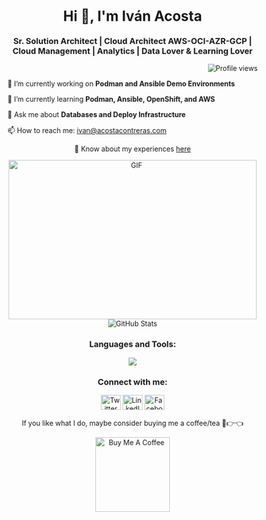 <h1 align="center">Hi 👋, I'm Iván Acosta</h1>
<h3 align="center">Sr. Solution Architect | Cloud Architect AWS-OCI-AZR-GCP | Cloud Management | Analytics | Data Lover & Learning Lover</h3>

<p align="right"> <img src="https://komarev.com/ghpvc/?username=iacosta&label=Profile%20views&color=0e75b6&style=flat" alt="Profile views" /> </p>

<p align="left">🔭 I’m currently working on <strong>Podman and Ansible Demo Environments</strong></p>

<p align="left">🌱 I’m currently learning <strong>Podman, Ansible, OpenShift, and AWS</strong></p>

<p align="left">💬 Ask me about <strong>Databases and Deploy Infrastructure</strong></p>

<p align="left">📫 How to reach me: <a href="mailto:ivan@acostacontreras.com">ivan@acostacontreras.com</a></p>

<p align="center">📄 Know about my experiences <a href="https://acostacontreras.com/">here</a></p>

<div align="center">
  <img src="https://github.com/abhisheknaiidu/abhisheknaiidu/blob/master/code.gif?raw=true" alt="GIF" width="500" height="320" />
  <br />
  <img src="https://github-readme-stats.vercel.app/api?username=iacosta&show_icons=true&theme=gotham" alt="GitHub Stats" />
</div>

<h3 align="center">Languages and Tools:</h3>
<p align="center">
  <a href="https://skillicons.dev">
    <img src="https://skillicons.dev/icons?i=git,github,gitlab,docker,bash,vim,gcp,aws,azure,vim,ansible,openshift,linux,r,graphql,mysql,sqlite,postgres,py,vscode" />
  </a>
</p>

<h3 align="center">Connect with me:</h3>
<p align="center">
  <a href="https://twitter.com/iacostac" target="_blank"><img src="https://cdn.jsdelivr.net/npm/simple-icons@3.0.1/icons/twitter.svg" alt="Twitter" height="30" width="40" /></a>
  <a href="https://linkedin.com/in/iacostac" target="_blank"><img src="https://cdn.jsdelivr.net/npm/simple-icons@3.0.1/icons/linkedin.svg" alt="LinkedIn" height="30" width="40" /></a>
  <a href="https://fb.com/idacostac" target="_blank"><img src="https://cdn.jsdelivr.net/npm/simple-icons@3.0.1/icons/facebook.svg" alt="Facebook" height="30" width="40" /></a>
</p>

<p align="center">If you like what I do, maybe consider buying me a coffee/tea 🥺👉👈</p>

<p align="center"><a href="https://bmc.link/idarioacosh" target="_blank"><img src="https://cdn.buymeacoffee.com/buttons/v2/default-red.png" alt="Buy Me A Coffee" width="150" /></a></p>
